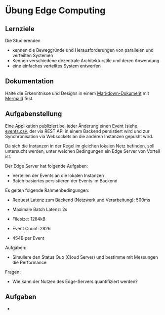 # Übung Edge Computing

## Lernziele

Die Studierenden

- kennen die Beweggründe und Herausforderungen von parallelen und verteilten Systemen
- Kennen verschiedene dezentrale Architekturstile und deren Anwendung
- eine einfaches verteiltes System entwerfen

## Dokumentation

Halte die Erkenntnisse und Designs in einem [Markdown-Dokument](https://www.markdownguide.org/) mit [Mermaid](https://mermaid.js.org/) fest.

## Aufgabenstellung

Eine Applikation publiziert bei jeder Änderung einen Event (siehe [events.csv](events.csv), der via REST API in 
einem Backend persistiert wird und zur Synchronisation via Websockets an die anderen Instanzen gepusht wird.

Da sich die Instanzen in der Regel im gleichen lokalen Netz befinden, soll untersucht werden, unter welchen Bedingungen ein Edge Server von Vorteil ist.

Der Edge Server hat folgende Aufgaben:

- Verteilen der Events an die lokalen Instanzen
- Batch basiertes persistieren der Events im Backend

Es gelten folgende Rahmenbedingungen:

- Request Latenz zum Backend (Netzwerk und Verarbeitung): 500ms
- Maximale Batch Latenz: 2s

- Filesize: 1284kB
- Event Count: 2826
- 454B per Event

Aufgaben:

- Simuliere den Status Quo (Cloud Server) und bestimme mit Messungen die Performance

Fragen:

- Wie kann der Nutzen des Edge-Servers quantifiziert werden?

## Aufgaben

- 